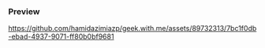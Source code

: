 ### Preview

https://github.com/hamidazimiazp/geek.with.me/assets/89732313/7bc1f0db-ebad-4937-9071-ff80b0bf9681
